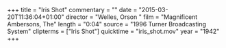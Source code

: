 +++
title = "Iris Shot"
commentary = ""
date = "2015-03-20T11:36:04+01:00"
director = "Welles, Orson "
film = "Magnificent Ambersons, The"
length = "0:04"
source = "1996 Turner Broadcasting System"
clipterms = ["Iris Shot"]
quicktime = "iris_shot.mov"
year = "1942"
+++
